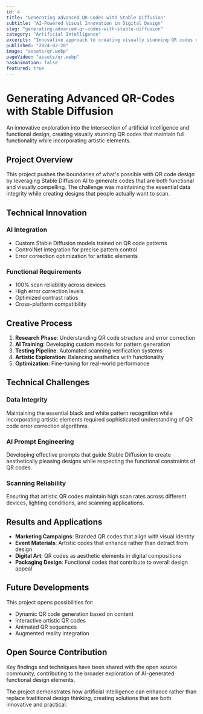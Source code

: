 ```yaml
---
id: 4
title: "Generating advanced QR-Codes with Stable Diffusion"
subtitle: "AI-Powered Visual Innovation in Digital Design"
slug: "generating-advanced-qr-codes-with-stable-diffusion"
category: "Artificial Intelligence"
excerpts: "Innovative approach to creating visually stunning QR codes using AI technology"
published: "2024-02-20"
image: "assets/qr.webp"
pageVideo: "assets/qr.webp"
hasAnimation: false
featured: true
---
```


# Generating Advanced QR-Codes with Stable Diffusion

An innovative exploration into the intersection of artificial intelligence and functional design, creating visually stunning QR codes that maintain full functionality while incorporating artistic elements.

## Project Overview

This project pushes the boundaries of what's possible with QR code design by leveraging Stable Diffusion AI to generate codes that are both functional and visually compelling. The challenge was maintaining the essential data integrity while creating designs that people actually want to scan.

## Technical Innovation

### **AI Integration**
- Custom Stable Diffusion models trained on QR code patterns
- ControlNet integration for precise pattern control
- Error correction optimization for artistic elements

### **Functional Requirements**
- 100% scan reliability across devices
- High error correction levels
- Optimized contrast ratios
- Cross-platform compatibility

## Creative Process

1. **Research Phase**: Understanding QR code structure and error correction
2. **AI Training**: Developing custom models for pattern generation
3. **Testing Pipeline**: Automated scanning verification systems
4. **Artistic Exploration**: Balancing aesthetics with functionality
5. **Optimization**: Fine-tuning for real-world performance

## Technical Challenges

### **Data Integrity**
Maintaining the essential black and white pattern recognition while incorporating artistic elements required sophisticated understanding of QR code error correction algorithms.

### **AI Prompt Engineering**
Developing effective prompts that guide Stable Diffusion to create aesthetically pleasing designs while respecting the functional constraints of QR codes.

### **Scanning Reliability**
Ensuring that artistic QR codes maintain high scan rates across different devices, lighting conditions, and scanning applications.

## Results and Applications

- **Marketing Campaigns**: Branded QR codes that align with visual identity
- **Event Materials**: Artistic codes that enhance rather than detract from design
- **Digital Art**: QR codes as aesthetic elements in digital compositions
- **Packaging Design**: Functional codes that contribute to overall design appeal

## Future Developments

This project opens possibilities for:
- Dynamic QR code generation based on content
- Interactive artistic QR codes
- Animated QR sequences
- Augmented reality integration

## Open Source Contribution

Key findings and techniques have been shared with the open source community, contributing to the broader exploration of AI-generated functional design elements.

The project demonstrates how artificial intelligence can enhance rather than replace traditional design thinking, creating solutions that are both innovative and practical. 